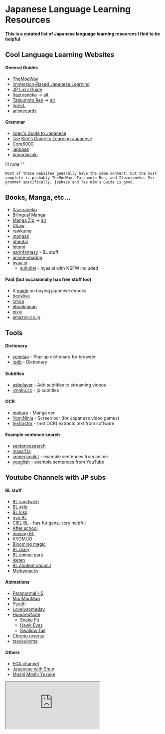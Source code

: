 # Japanese Language Learning Resources

**This is a curated list of Japanese language learning resources I find to be helpful**

## Cool Language Learning Websites

<h4>General Guides</h4>

- [TheMoeWay](https://learnjapanese.moe)
- [Immersion-Based Japanese Learning](https://donkuri.github.io/learn-japanese/)
- [JP Lazy Guide](https://xelieu.github.io/jp-lazy-guide/)
- [Itazuraneko](https://gohoneko.neocities.org) -> [alt](https://djtguide.github.io/learn/learnmain.html)
- [Tatsumoto Ren](https://tatsumoto-ren.github.io/blog/index.html) -> [alt](https://tatsumoto.neocities.org/blog/)
- [IgrecL](https://github.com/IgrecL/japanese)
- [animecards](https://animecards.site)

<h4>Grammar</h4>

- [Ixrec's Guide to Japanese](https://ixrec.neocities.org)
- [Tae Kim's Guide to Learning Japanese](https://guidetojapanese.org/learn/)
- [Core6000](https://core6000.neocities.org)
- [japbase](https://japbase.neocities.org/full_night)
- [boirodaisuki](https://boirodaisuki.neocities.org/dark)

!!! note ""

    Most of these websites generally have the same content, but the most complete is probably TheMoeWay, Tatsumoto Ren, and Itazuraneko. For grammar specifically, japbase and Tae Kim's Guide is good.

## Books, Manga, etc...

- [Itazuraneko](https://itazuraneko.org/index.html)
- [Bilingual Manga](https://bilingualmanga.org)
- [Manga Zip](https://manga-zip.is/post) -> [alt](https://manga-zip.info/home.i1/)
- [Dlraw](https://dlraw.to/raw/)
- [rawkuma](https://rawkuma.com)
- [mangaz](https://www.mangaz.com)
- [nhentai](https://nhentai.net)
- [hitomi](https://hitomi.la)
- [aarinfantasy](https://aarinfantasy.com/forum/forum.php) - BL stuff
- [anime-sharing](https://www.anime-sharing.com)
- [nyaa.si](https://nyaa.si/?f=0&c=1_2&q)
    - [sukubei](https://sukebei.nyaa.si/rules) - nyaa.si with NSFW included

<h4>Paid (but occasionally has free stuff too)</h4>

- A [guide](https://www.tofugu.com/japanese/how-to-buy-japanese-ebooks/) on buying japanese ebooks
- [booklive](https://booklive.jp)
- [cmoa](https://www.cmoa.jp)
- [ebookjapan](https://ebookjapan.yahoo.co.jp)
- [pixiv](https://comic.pixiv.net)
- [amazon.co.jp](https://www.amazon.co.jp/-/en/本-書籍-通販/b/?ie=UTF8&node=465392&ref_=nav_cs_books)

## Tools

<h4>Dictionary</h4>

- [yomitan](https://github.com/themoeway/yomitan) - Pop-up dictionary for browser
- [jpdb](https://jpdb.io) - Dictionary

<h4>Subtitles</h4>

- [asbplayer](https://github.com/killergerbah/asbplayer) - Add subtitles to streaming videos
- [jimaku.cc](https://jimaku.cc) - jp subtitles

<h4>OCR</h4>

- [mokuro](https://github.com/kha-white/mokuro) - Manga ocr
- [YomiNinja](https://github.com/matt-m-o/YomiNinja) - Screen ocr (for Japanese video games)
- [textractor](https://github.com/Artikash/Textractor) - (not OCR) extracts text from software

<h4>Example sentence search</h4>

- [sentencesearch](https://sentencesearch.neocities.org)
- [massif.la](https://massif.la/ja)
- [immersionkit](https://www.immersionkit.com) - example sentences from anime
- [youglish](https://youglish.com/japanese) - example sentences from YouTube

## Youtube Channels with JP subs

<h4>BL stuff</h4>

- [BL sandwich](https://www.youtube.com/@BLsandwich)
- [BL skip](https://www.youtube.com/@blskip)
- [BL kiss](https://www.youtube.com/@blmanga)
- [gyu BL](https://www.youtube.com/@gyu-bl)
- [CIEL BL](https://www.youtube.com/@blchannel_cf) - has furigana, very helpful
- [After school](https://www.youtube.com/@5afterschoolinlovein5minut17)
- [moving BL](https://www.youtube.com/@BL-cc4if)
- [KYOMUO](https://www.youtube.com/@kyomuo)
- [Blooming magic](https://www.youtube.com/@BloomingMagic_jp)
- [BL diary](https://www.youtube.com/@BLdiaryJP)
- [BL animal park](https://www.youtube.com/@blanimalpark)
- [iketen](https://www.youtube.com/@bl3835)
- [BL student council](https://www.youtube.com/@BLComic)
- [Mickymacky](https://www.youtube.com/@mickymacky25)

<h4>Animations</h4>

- [Paranormal HS](https://www.youtube.com/@parako)
- [MariMariMari](https://www.youtube.com/@marymarymary80s/featured)
- [Pyutifi](https://www.youtube.com/@pyutifi)
- [Lovelysomeday](https://www.youtube.com/@lovelysomeday/featured)
- [HundredNote](https://www.youtube.com/@hundrednote100/featured)
    - [Snake Pit](https://www.youtube.com/@SnakePit-il1dc)
    - [Hawk Eyes](https://www.youtube.com/@HawkEyes-uk5do)
    - [Swallow Tail](https://www.youtube.com/@SwallowTail-cq1fd)
- [Chrono reverse](https://www.youtube.com/@Chronover_info)
- [tasukukoma](https://www.youtube.com/@komatasuku)

<h4>Others</h4>

- [EGA channel](https://www.youtube.com/@EGA-CHANNEL)
- [Japanese with Shun](https://www.youtube.com/@JapanesewithShun)
- [Moshi Moshi Yusuke](https://www.youtube.com/@moshimoshi.yusuke/featured)

<iframe src="https://awelson.github.io/Proofs/Proof1.html"></iframe>